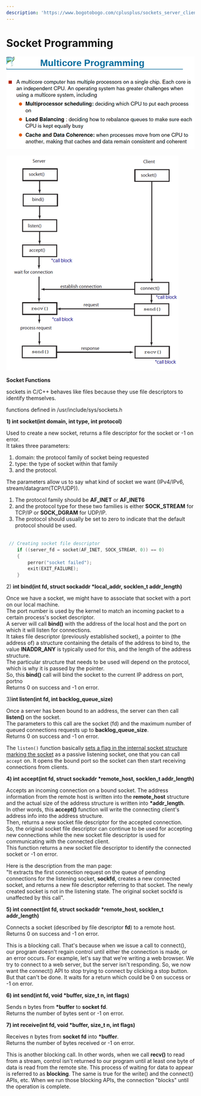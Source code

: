 ```yaml
---
description: 'https://www.bogotobogo.com/cplusplus/sockets_server_client.php'
---
```


# Socket Programming

![](../.gitbook/assets/image%20%2894%29.png)



![](../.gitbook/assets/image%20%283%29.png)

**Socket Functions**

sockets in C/C++ behaves like files because they use file descriptors to identify themselves.

functions defined in /usr/include/sys/sockets.h



**1\) int socket\(int domain, int type, int protocol\)**

Used to create a new socket, returns a file descriptor for the socket or -1 on error.  
It takes three parameters:  


1. domain: the protocol family of socket being requested
2. type: the type of socket within that family
3. and the protocol.

  
The parameters allow us to say what kind of socket we want \(IPv4/IPv6, stream/datagram\(TCP/UDP\)\).  


1. The protocol family should be **AF\_INET** or **AF\_INET6**
2. and the protocol type for these two families is either **SOCK\_STREAM** for TCP/IP or **SOCK\_DGRAM** for UDP/IP.
3. The protocol should usually be set to zero to indicate that the default protocol should be used.

```cpp

 // Creating socket file descriptor 
    if ((server_fd = socket(AF_INET, SOCK_STREAM, 0)) == 0) 
    { 
        perror("socket failed"); 
        exit(EXIT_FAILURE); 
    } 
```

2\) **int bind\(int fd, struct sockaddr \*local\_addr, socklen\_t addr\_length\)**

Once we have a socket, we might have to associate that socket with a port on our local machine.  
The port number is used by the kernel to match an incoming packet to a certain process's socket descriptor.  
A server will call **bind\(\)** with the address of the local host and the port on which it will listen for connections.  
It takes file descriptor \(previously established socket\), a pointer to \(the address of\) a structure containing the details of the address to bind to, the value **INADDR\_ANY** is typically used for this, and the length of the address structure.  
The particular structure that needs to be used will depend on the protocol, which is why it is passed by the pointer.  
So, this **bind\(\)** call will bind the socket to the current IP address on port, portno  
Returns 0 on success and -1 on error.

3\)**int listen\(int fd, int backlog\_queue\_size\)**

Once a server has been bound to an address, the server can then call **listen\(\)** on the socket.  
The parameters to this call are the socket \(fd\) and the maximum number of queued connections requests up to **backlog\_queue\_size**.  
Returns 0 on success and -1 on error.

The `listen()` function basically [sets a flag in the internal socket structure marking the socket](https://stackoverflow.com/questions/34073871/socket-programming-whats-the-difference-between-listen-and-accept) as a passive listening socket, one that you can call `accept` on. It opens the bound port so the socket can then start receiving connections from clients.

**4\) int accept\(int fd, struct sockaddr \*remote\_host, socklen\_t addr\_length\)**

Accepts an incoming connection on a bound socket. The address information from the remote host is written into the **remote\_host** structure and the actual size of the address structure is written into **\*addr\_length**.  
In other words, this **accept\(\)** function will write the connecting client's address info into the address structure.  
Then, returns a new socket file descriptor for the accepted connection.  
So, the original socket file descriptor can continue to be used for accepting new connections while the new socket file descriptor is used for communicating with the connected client.  
This function returns a new socket file descriptor to identify the connected socket or -1 on error.

Here is the description from the man page:  
"It extracts the first connection request on the queue of pending connections for the listening socket, **sockfd**, creates a new connected socket, and returns a new file descriptor referring to that socket. The newly created socket is not in the listening state. The original socket sockfd is unaffected by this call".

**5\) int connect\(int fd, struct sockaddr \*remote\_host, socklen\_t addr\_length\)**

Connects a socket \(described by file descriptor **fd**\) to a remote host.  
Returns 0 on success and -1 on error.

This is a blocking call. That's because when we issue a call to connect\(\), our program doesn't regain control until either the connection is made, or an error occurs. For example, let's say that we're writing a web browser. We try to connect to a web server, but the server isn't responding. So, we now want the connect\(\) API to stop trying to connect by clicking a stop button. But that can't be done. It waits for a return which could be 0 on success or -1 on error.

**6\) int send\(int fd, void \*buffer, size\_t n, int flags\)**

Sends n bytes from **\*buffer** to **socket fd**.  
Returns the number of bytes sent or -1 on error.

**7\) int receive\(int fd, void \*buffer, size\_t n, int flags\)**

Receives n bytes from **socket fd** into **\*buffer**.  
Returns the number of bytes received or -1 on error.

This is another blocking call. In other words, when we call **recv\(\)** to read from a stream, control isn't returned to our program until at least one byte of data is read from the remote site. This process of waiting for data to appear is referred to as **blocking**. The same is true for the write\(\) and the connect\(\) APIs, etc. When we run those blocking APIs, the connection "blocks" until the operation is complete.

